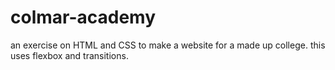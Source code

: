 # colmar-academy
an exercise on HTML and CSS to make a website for a made up college. this uses flexbox and transitions.
